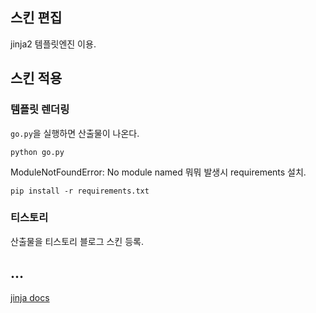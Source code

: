 ## 스킨 편집

jinja2 템플릿엔진 이용.





## 스킨 적용

### 템플릿 렌더링

`go.py`을 실행하면 산출물이 나온다.

```
python go.py
```

ModuleNotFoundError: No module named 뭐뭐 발생시 requirements 설치.

```
pip install -r requirements.txt
```



### 티스토리

산출물을 티스토리 블로그 스킨 등록.





## …

[jinja docs](https://jinja.palletsprojects.com/en/stable/)

